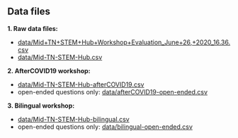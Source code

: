 ## Data files

**1. Raw data files:**
  * [data/Mid+TN+STEM+Hub+Workshop+Evaluation_June+26,+2020_16.36.csv](https://github.com/htb2m/Mid-TN-STEM-Hub-survey/blob/master/data/Mid%2BTN%2BSTEM%2BHub%2BWorkshop%2BEvaluation_June%2B26%2C%2B2020_16.36.csv)
  * [data/Mid-TN-STEM-Hub.csv](https://github.com/htb2m/Mid-TN-STEM-Hub-survey/blob/master/data/Mid-TN-STEM-Hub.csv)
  
**2. AfterCOVID19 workshop:**
  * [data/Mid-TN-STEM-Hub-afterCOVID19.csv](https://github.com/htb2m/Mid-TN-STEM-Hub-survey/blob/master/data/Mid-TN-STEM-Hub-afterCOVID19.csv)
  * open-ended questions only: [data/afterCOVID19-open-ended.csv](https://github.com/htb2m/Mid-TN-STEM-Hub-survey/blob/master/data/afterCOVID19-open-ended.csv)
  
**3. Bilingual workshop:**
  * [data/Mid-TN-STEM-Hub-bilingual.csv](https://github.com/htb2m/Mid-TN-STEM-Hub-survey/blob/master/data/Mid-TN-STEM-Hub-bilingual.csv)
  * open-ended questions only: [data/bilingual-open-ended.csv](https://github.com/htb2m/Mid-TN-STEM-Hub-survey/blob/master/data/bilingual-open-ended.csv)
